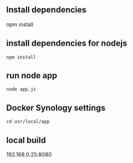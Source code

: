## Install dependencies

npm install

## install dependencies for nodejs

`npm install`

## run node app

`node app.js`

## Docker Synology settings

`cd usr/local/app`

## local build

192.168.0.25:8080

